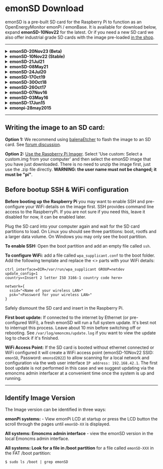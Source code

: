 # emonSD Download

emonSD is a pre-built SD card for the Raspberry Pi to function as an OpenEnergyMonitor emonPi / emonBase. It is available for download below, expand **emonSD-10Nov22** for the latest. Or if you need a new SD card we also offer industrial grade SD cards with the image pre-loaded [in the shop](https://shop.openenergymonitor.com/pre-loaded-emonsd-microsd-card-for-raspberry-pi/).

---

<details>
<summary><b>emonSD-20Nov23 (Beta)</b></summary>

---

**Download standard emonPi1 / emonBase image (1.3 GB):** [UK Server](http://openenergymonitor.org/files/emonSD-20Nov23.zip)<br>(MD5: ed9ecc0d8930d7f7422890e462b3020c)

---

*Download emonPi2 version (1.3 GB): [UK Server](http://openenergymonitor.org/files/emonSD-20Nov23-emonpi2.zip)<br>(MD5: 164899034638325952572dbe68f3285e)<br>Includes emonPi2 compatible emonhub.conf and one wire temperature sensing on GPIO17 is enabled. Download the emonPi1/emonBase image for existing installations.*

---

(eligible for updates)

**Credentials**

- **SSH:** username: `pi`, password: `emonsd` (default - please change)
- **WiFi Access Point:** SSID: `emonpi`, Password: `emonpi2016`
- **MQTT:** username: `emonpi`, password: `emonpimqtt2016`
- **MySQL:** username: `emoncms`, password: `emonpiemoncmsmysql2016`

*SSH access disabled by default. Long press emonPi LCD push button for 5s to enable. Or create file `/boot/ssh` in FAT partition.*

**Build**

- Built using EmonScripts emoncms installation script, see<br> [https://github.com/openenergymonitor/EmonScripts](https://github.com/openenergymonitor/EmonScripts).
- Based on Debian Raspberry Pi OS (32-bit) Legacy Lite, 2023-05-03
- Compatible with Raspberry Pi 2, 3, 3B+, 4 & Pi Zero
- Emoncms data is logged to low-write ext2 partition mounted in `/var/opt/emoncms`
- Log partition `/var/log` mounted as tmpfs using log2ram, now persistent after reboot

**Kernel**
```
$ uname -a
Linux emonpi 6.1.21-v8+ #1642 SMP PREEMPT Mon Apr  3 17:24:16 BST 2023 aarch64 GNU/Linux

```
**File System**
```
$ df -h
Filesystem      Size  Used Avail Use% Mounted on
/dev/root       5.7G  2.5G  3.0G  46% /
devtmpfs        667M     0  667M   0% /dev
tmpfs           925M     0  925M   0% /dev/shm
tmpfs           370M  5.8M  365M   2% /run
tmpfs           5.0M  4.0K  5.0M   1% /run/lock
tmpfs            30M     0   30M   0% /tmp
tmpfs           1.0M     0  1.0M   0% /var/lib/php/sessions
tmpfs           1.0M     0  1.0M   0% /var/tmp
/dev/mmcblk0p1  255M   51M  205M  20% /boot
/dev/mmcblk0p3  8.7G   23K  8.3G   1% /var/opt/emoncms
log2ram          50M  3.0M   47M   6% /var/log
tmpfs           185M     0  185M   0% /run/user/1000
```
**Emoncms**

```
Server Information
-----------------------

Services
	emonhub :	 Active Running                      
	emoncms_mqtt :	 Active Running                      
	feedwriter :	 Active Running - sleep 300s 0 feed points pending write
	service-runner :	 Active Running                      
	emonPiLCD :	 Active Running                      
	redis-server :	 Active Running                      
	mosquitto :	 Active Running                      
	demandshaper :	 Not found or not installed                                  
Emoncms
	Version :	 low-write 11.4.2
	Git :	 
		URL :	 https://github.com/emoncms/emoncms.git
		Branch :	 * stable
		Describe :	 11.4.2
	Components :	 Emoncms Core v11.4.2 | App v2.7.9 | EmonHub Config v2.1.5 | Dashboard v2.3.3 | Device v2.2.3 | Graph v2.2.3 | Network Setup v1.0.2 | WiFi v2.1.1 | Backup v2.3.3 | Postprocess v2.4.7 | Sync v2.1.5 | Usefulscripts v2.3.11 | EmonScripts v1.6.25 | RFM2Pi v1.4.2 | Avrdude-rpi v1.0.3 | Emonhub v2.6.2 | EmonPi v3.0.2

Server
	CPU :	 1 Threads(s) | 4 Core(s) | 1 Sockets(s) | Cortex-A72 | 108.00MIPS | 
	OS :	 Linux 6.1.21-v8+
	Host :	 emonpi | emonpi | (10.0.206.98)
	Date :	 2023-11-21 13:46:54 UTC
	Uptime :	 13:46:54 up 5 min,  1 user,  load average: 0.10, 0.13, 0.07

Memory
	RAM :	 Used: 12.57%
		Total :	 1.81 GB
		Used :	 232.36 MB
		Free :	 1.58 GB
	Swap :	 Used: 0.00%
		Total :	 100 MB
		Used :	 0 B
		Free :	 100 MB

Disk
	 :	 - / :	 Used: 43.43%
		Total :	 5.62 GB
		Used :	 2.44 GB
		Free :	 2.92 GB
		Read Load :	 336.44 KB/s
		Write Load :	 0 B/s
		Load Time :	 0 mins
	/boot :	 Used: 19.77%
		Total :	 254.99 MB
		Used :	 50.42 MB
		Free :	 204.57 MB
		Read Load :	 0 B/s
		Write Load :	 0 B/s
		Load Time :	 0 mins
	/var/opt/emoncms :	 Used: 0.00%
		Total :	 8.69 GB
		Used :	 23 KB
		Free :	 8.25 GB
		Read Load :	 0 B/s
		Write Load :	 113.78 B/s
		Load Time :	 0 mins
	/var/log :	 Used: 6.01%
		Total :	 50 MB
		Used :	 3 MB
		Free :	 47 MB
		Read Load :	 n/a
		Write Load :	 n/a
		Load Time :	 n/a

HTTP
	Server :	 Apache/2.4.56 (Raspbian) HTTP/1.1 CGI/1.1 80

MySQL
	Version :	 10.5.21-MariaDB-0+deb11u1
	Host :	 127.0.0.1 (127.0.0.1)
	Date :	 2023-11-21 13:46:53 (UTC 00:00‌​)
	Stats :	 Uptime: 2768  Threads: 7  Questions: 170  Slow queries: 0  Opens: 45  Open tables: 38  Queries per second avg: 0.061

Redis
	Version :	 
		Redis Server :	 6.0.16
		PHP Redis :	 6.0.3-dev
	Host :	 localhost:6379
	Size :	 73 keys (722.77K)
	Uptime :	 0 days

MQTT Server
	Version :	 Mosquitto 2.0.11
	Host :	 localhost:1883 (127.0.0.1)

PHP
	Version :	 8.1.25 (Zend Version 4.1.25)
	Run user :	 User: www-data Group: www-data video Script Owner: pi
	Modules :	 apache2handler calendar Core ctype curl date exif FFI fileinfo filter ftp gd gettext hash iconv json libxml mbstring mosquitto v0.4.0mysqli mysqlnd vmysqlnd 8.1.25openssl pcre PDO pdo_mysql Phar posix readline redis v6.0.3-devReflection session shmop sockets sodium SPL standard sysvmsg sysvsem sysvshm tokenizer Zend OPcache zlib 
Pi
	Model :	 Raspberry Pi 4 Model B Rev 1.5 - 2GB (Sony UK)
	Serial num. :	 100000003F81AAAB
	CPU Temperature :	 36.51°C
	GPU Temperature :	 N/A (to show GPU temp execute this command from the console "sudo usermod -G video www-data" )
	emonpiRelease :	 emonSD-20Nov23
	File-system :	 read-write

Client Information
-----------------------

HTTP
	Browser :	 Mozilla/5.0 (X11; Ubuntu; Linux x86_64; rv:109.0) Gecko/20100101 Firefox/119.0
	Language :	 en-GB,en;q=0.5

Window
	Size :	 1848 x 938

Screen
	Resolution :	 1920 x 1080
```
</details>

<details>
<summary><b>emonSD-10Nov22 (Stable)</b></summary>
<br>

<!--**Download (1.0 GB):** [UK Server](https://openenergymonitor.org/files/emonSD-10Nov22.zip)-->
**Download (1.0 GB):** [UK Server](https://openenergymonitor.org/files/emonSD-10Nov22_16gb.zip)

(eligible for updates)
```
(.zip) MD5: 271d8d502e822e3703500a5762519c1d
```

**Credentials**

- **SSH:** username: `pi`, password: `emonsd` (default - please change)
- **WiFi Access Point:** SSID: `emonsd`, Password: `emonsd2022`
- **MQTT:** username: `emonpi`, password: `emonpimqtt2016`
- **MySQL:** username: `emoncms`, password: `emonpiemoncmsmysql2016`

*SSH access disabled by default. Long press emonPi LCD push button for 5s to enable. Or create file `/boot/ssh` in FAT partition.*

**Build**

- Built using EmonScripts emoncms installation script, see<br> [https://github.com/openenergymonitor/EmonScripts](https://github.com/openenergymonitor/EmonScripts).
- Based on Debian Raspberry Pi OS (32-bit) Lite, 2021-03-04
- Compatible with Raspberry Pi 2, 3, 3B+, 4 & Pi Zero
- Emoncms data is logged to low-write ext2 partition mounted in `/var/opt/emoncms`
- Log partition `/var/log` mounted as tmpfs using log2ram, now persistent after reboot

**Kernel**
```
$ uname -a
Linux emonpi 5.15.76-v7l+ #1597 SMP Fri Nov 4 12:14:58 GMT 2022 armv7l GNU/Linux

```
**File System**
```
$ df -h
Filesystem      Size  Used Avail Use% Mounted on
/dev/root       5.8G  2.4G  3.2G  43% /
devtmpfs        776M     0  776M   0% /dev
tmpfs           937M     0  937M   0% /dev/shm
tmpfs           375M  9.2M  366M   3% /run
tmpfs           5.0M  4.0K  5.0M   1% /run/lock
tmpfs            30M     0   30M   0% /tmp
tmpfs           1.0M     0  1.0M   0% /var/lib/php/sessions
tmpfs           1.0M     0  1.0M   0% /var/tmp
/dev/mmcblk0p1  255M   50M  206M  20% /boot
/dev/mmcblk0p3  9.7G   19K  9.2G   1% /var/opt/emoncms
log2ram          50M  3.4M   47M   7% /var/log
tmpfs           188M     0  188M   0% /run/user/1000
```
**Emoncms**

```
Server Information
-----------------------

Services
	emonhub :	 Active Running                      
	emoncms_mqtt :	 Active Running                      
	feedwriter :	 Active Running - sleep 300s 0 feed points pending write
	service-runner :	 Active Running                      
	redis-server :	 Active Running                      
	mosquitto :	 Active Running                      
	emonPiLCD :	 Failed loaded failed failed                      
	demandshaper :	 Not found or not installed                                  
Emoncms
	Version :	 low-write 11.2.8
	Git :	 
		URL :	 https://github.com/emoncms/emoncms.git
		Branch :	 * stable
		Describe :	 11.2.8
	Components :	 Emoncms Core v11.2.8 | App v2.6.8 | EmonHub Config v2.1.5 | Dashboard v2.3.3 | Device v2.2.1 | Graph v2.2.3 | Network Setup v1.0.2 | WiFi v2.1.1 | Backup v2.3.2 | Postprocess v2.2.7 | Sync v2.1.4 | Usefulscripts v2.3.10 | EmonScripts v1.5.10 | RFM2Pi v1.4.1 | Avrdude-rpi v1.0.1 | Emonhub v2.5.2 | EmonPi v2.9.5

Server
	CPU :	 1 Threads(s) | 4 Core(s) | 1 Sockets(s) | Cortex-A72 | 324.00MIPS | 
	OS :	 Linux 5.15.76-v7l+
	Host :	 emonpi | emonpi | (10.0.206.190)
	Date :	 2022-11-29 15:55:08 UTC
	Uptime :	 15:55:08 up 13 min,  1 user,  load average: 0.33, 0.26, 0.19

Memory
	RAM :	 Used: 10.18%
		Total :	 1.83 GB
		Used :	 190.7 MB
		Free :	 1.64 GB
	Swap :	 Used: 0.00%
		Total :	 100 MB
		Used :	 0 B
		Free :	 100 MB

Disk
	 :	 - / :	 Used: 39.88%
		Total :	 5.78 GB
		Used :	 2.3 GB
		Free :	 3.16 GB
		Read Load :	 n/a
		Write Load :	 n/a
		Load Time :	 n/a
	/boot :	 Used: 19.52%
		Total :	 254.99 MB
		Used :	 49.78 MB
		Free :	 205.21 MB
		Read Load :	 n/a
		Write Load :	 n/a
		Load Time :	 n/a
	/var/opt/emoncms :	 Used: 0.00%
		Total :	 9.61 GB
		Used :	 19 KB
		Free :	 9.12 GB
		Read Load :	 n/a
		Write Load :	 n/a
		Load Time :	 n/a
	/var/log :	 Used: 6.64%
		Total :	 50 MB
		Used :	 3.32 MB
		Free :	 46.68 MB
		Read Load :	 n/a
		Write Load :	 n/a
		Load Time :	 n/a

HTTP
	Server :	 Apache/2.4.54 (Raspbian) HTTP/1.1 CGI/1.1 80

MySQL
	Version :	 10.5.15-MariaDB-0+deb11u1
	Host :	 127.0.0.1 (127.0.0.1)
	Date :	 2022-11-29 15:55:08 (UTC 00:00‌​)
	Stats :	 Uptime: 2266  Threads: 5  Questions: 137  Slow queries: 0  Opens: 47  Open tables: 39  Queries per second avg: 0.060

Redis
	Version :	 
		Redis Server :	 6.0.16
		PHP Redis :	 6.0.0-dev
	Host :	 localhost:6379
	Size :	 34 keys (701.23K)
	Uptime :	 0 days

MQTT Server
	Version :	 Mosquitto 2.0.11
	Host :	 localhost:1883 (127.0.0.1)

PHP
	Version :	 8.1.12 (Zend Version 4.1.12)
	Run user :	 User: www-data Group: www-data video Script Owner: pi
	Modules :	 apache2handler calendar Core ctype curl date dom v20031129exif FFI fileinfo filter ftp gd gettext hash iconv json libxml mbstring mosquitto v0.4.0mysqli mysqlnd vmysqlnd 8.1.12openssl pcre PDO pdo_mysql Phar posix readline redis v6.0.0-devReflection session shmop SimpleXML sockets sodium SPL standard sysvmsg sysvsem sysvshm tokenizer xml xmlreader xmlwriter xsl Zend OPcache zlib 
Pi
	Model :	 Raspberry Pi 4 Model B Rev 1.5 - 2GB (Sony UK)
	Serial num. :	 10000000014CB367
	CPU Temperature :	 39.43°C
	GPU Temperature :	 N/A (to show GPU temp execute this command from the console "sudo usermod -G video www-data" )
	emonpiRelease :	 emonSD-10Nov22
	File-system :	 read-write

Client Information
-----------------------

HTTP
	Browser :	 Mozilla/5.0 (X11; Ubuntu; Linux x86_64; rv:107.0) Gecko/20100101 Firefox/107.0
	Language :	 en-GB,en;q=0.5

Window
	Size :	 1848 x 939

Screen
	Resolution :	 1920 x 1080
```
</details>

<details>
<summary><b>emonSD-21Jul21</b></summary>
<br>

**Download (1.8 GB):** [UK Server](https://openenergymonitor.org/files/emonSD-21Jul21.zip)

(eligible for updates)
```
(.zip) MD5: 1bf5988a61ae363768362dcfdb6b0190
```

- **SSH Credentials:** username: pi, password: emonpi2016 (default - please change)
- Built using EmonScripts emoncms installation script, see<br> [https://github.com/openenergymonitor/EmonScripts](https://github.com/openenergymonitor/EmonScripts).
- Based on Debian Raspberry Pi OS (32-bit) Lite, 2021-03-04
- Compatible with Raspberry Pi 2, 3, 3B+, 4 & Pi Zero
- Emoncms data is logged to low-write ext2 partition mounted in `/var/opt/emoncms`
- Log partition `/var/log` mounted as tmpfs using log2ram, now persistent after reboot
- [SSH access disabled by default](https://community.openenergymonitor.org/t/emonpi-ssh-disabled-by-default/8847), long press emonPi LCD push button for 5s to enable. Or create file `/boot/ssh` in FAT partition.

**Kernel**
```
$ uname -a
Linux emonpi 5.10.17-v7+ #1421 SMP Thu May 27 13:59:01 BST 2021 armv7l GNU/Linux

$ sudo /opt/vc/bin/vcgencmd version
May 27 2021 14:04:13 
Copyright (c) 2012 Broadcom
version 7d9a298cda813f747b51fe17e1e417e7bf5ca94d (clean) (release) (start)

```
**File System**
```
$ df -h
Filesystem      Size  Used Avail Use% Mounted on
/dev/root       4.1G  2.1G  1.9G  52% /
devtmpfs        430M     0  430M   0% /dev
tmpfs           463M     0  463M   0% /dev/shm
tmpfs           463M   47M  416M  11% /run
tmpfs           5.0M  4.0K  5.0M   1% /run/lock
tmpfs           463M     0  463M   0% /sys/fs/cgroup
tmpfs            30M     0   30M   0% /tmp
tmpfs           1.0M     0  1.0M   0% /var/tmp
tmpfs           1.0M  4.0K 1020K   1% /var/lib/php/sessions
/dev/mmcblk0p3  9.9G  1.8G  7.6G  20% /var/opt/emoncms
/dev/mmcblk0p1  253M   48M  205M  19% /boot
log2ram          50M  4.2M   46M   9% /var/log
tmpfs            93M     0   93M   0% /run/user/1000

```
**Emoncms**

```
Server Information
-----------------------

Services
	emonhub :	 Active Running                  
	emoncms_mqtt :	 Active Running                  
	feedwriter :	 Active Running - sleep 300s 0 feed points pending write
	service-runner :	 Active Running                  
	emonPiLCD :	 Failed Failed                  
	redis-server :	 Active Running                  
	mosquitto :	 Active Running                  
	demandshaper :	 Active Running                  
Emoncms
	Version :	 low-write 10.8.1
	Git :	 
		URL :	 https://github.com/emoncms/emoncms.git
		Branch :	 * stable
		Describe :	 10.8.1
	Components :	 Emoncms Core v10.8.1 | App v2.3.2 | EmonHub Config v2.1.1 | Dashboard v2.1.5 | Device v2.1.2 | Graph v2.1.1 | Network Setup v1.0.2 | WiFi v2.1.0 | Backup v2.3.2 | DemandShaper v2.2.2 | Postprocess v2.2.2 | Sync v2.1.1 | Usefulscripts v2.3.7 | EmonScripts v1.3.9 | RFM2Pi v1.4.1 | Avrdude-rpi v1.0.0 | Emonhub v2.3.1 | EmonPi v2.9.4

Server
	OS :	 Linux 5.10.17-v7+
	Host :	 emonpi | emonpi | (192.168.1.120)
	Date :	 2021-09-21 17:51:13 BST
	Uptime :	 17:51:13 up 54 days, 18:53,  1 user,  load average: 0.61, 0.48, 0.48

Memory
	RAM :	 Used: 20.02%
		Total :	 924.21 MB
		Used :	 185 MB
		Free :	 739.21 MB
	Swap :	 Used: 0.00%
		Total :	 100 MB
		Used :	 0 B
		Free :	 100 MB
Write Load Period
Disk
	/ :	 Used: 49.40%
		Total :	 4.07 GB
		Used :	 2.01 GB
		Free :	 1.86 GB
		Write Load :	 814.53 B/s (26 days 20 hours 33 mins)
	/var/opt/emoncms :	 Used: 18.06%
		Total :	 9.84 GB
		Used :	 1.78 GB
		Free :	 7.56 GB
		Write Load :	 295.85 B/s (26 days 20 hours 33 mins)
	/boot :	 Used: 18.90%
		Total :	 252.05 MB
		Used :	 47.65 MB
		Free :	 204.4 MB
		Write Load :	 0.01 B/s (26 days 20 hours 33 mins)
	/var/log :	 Used: 8.30%
		Total :	 50 MB
		Used :	 4.15 MB
		Free :	 45.85 MB
		Write Load :	 n/a

HTTP
	Server :	 Apache/2.4.38 (Raspbian) HTTP/1.1 CGI/1.1 80

MySQL
	Version :	 5.5.5-10.3.29-MariaDB-0+deb10u1
	Host :	 127.0.0.1 (127.0.0.1)
	Date :	 2021-09-21 17:51:13 (UTC 01:00‌​)
	Stats :	 Uptime: 4733656  Threads: 12  Questions: 281610  Slow queries: 0  Opens: 60  Flush tables: 1  Open tables: 53  Queries per second avg: 0.059

Redis
	Version :	 
		Redis Server :	 5.0.3
		PHP Redis :	 5.3.4
	Host :	 localhost:6379
	Size :	 408 keys (787.93K)
	Uptime :	 54 days
MQTT Server
	Version :	 Mosquitto 1.5.7
	Host :	 localhost:1883 (127.0.0.1)

PHP
	Version :	 7.3.29-1~deb10u1 (Zend Version 3.3.29)
	Modules :	 apache2handlercalendar Core ctype curl date dom v20031129exif fileinfo filter ftp gd gettext hash iconv json v1.7.0libxml mbstring mosquitto v0.4.0mysqli mysqlnd vmysqlnd 5.0.12-dev - 20150407 - $Id: 7cc7cc96e675f6d72e5cf0f267f48e167c2abb23 $openssl pcre PDO pdo_mysql Phar posix readline redis v5.3.4Reflection session shmop SimpleXML sockets sodium SPL standard sysvmsg sysvsem sysvshm tokenizer wddx xml xmlreader xmlwriter xsl Zend OPcache zlib 
Pi
	Model :	 Raspberry Pi 3 Model B Rev 1.2 - 1GB (Sony UK)
	Serial num. :	 B6918B05
	CPU Temperature :	 49.39°C
	GPU Temperature :	 48.3°C
	emonpiRelease :	 emonSD-21Jul21
	File-system :	 read-write

Client Information
-----------------------

HTTP
	Browser :	 Mozilla/5.0 (X11; Ubuntu; Linux x86_64; rv:92.0) Gecko/20100101 Firefox/92.0
	Language :	 en-GB,en;q=0.5

Window
	Size :	 1836 x 898

Screen
	Resolution :	 1920 x 1080

```
</details>

<details>
<summary><b>emonSD-08May21</b></summary>

**Download (1.7 GB)**

- [UK Server](https://openenergymonitor.org/files/emonSD-08May21.zip)

(eligible for updates)
```
(.zip) MD5: 82e2ba6a281db539dc1e814b96b4b37b
```
- Built using EmonScripts emoncms installation script, see<br> [https://github.com/openenergymonitor/EmonScripts](https://github.com/openenergymonitor/EmonScripts).
- Based on Debian Raspberry Pi OS (32-bit) Lite, 2021-03-04
- Compatible with Raspberry Pi 3, 3B+ & 4
- Emoncms data is logged to low-write ext2 partition mounted in `/var/opt/emoncms`
- Log partition `/var/log` mounted as tmpfs using log2ram, now persistent after reboot
- [SSH access disabled by default](https://community.openenergymonitor.org/t/emonpi-ssh-disabled-by-default/8847), long press emonPi LCD push button for 5s to enable. Or create file `/boot/ssh` in FAT partition.

</details>


<details>
<summary><b>emonSD-24Jul20</b></summary>

**Download (1.4 GB)**

- [UK Server](https://openenergymonitor.org/files/emonSD-24Jul20.img.zip)

(eligible for updates)
```
(.img) MD5: 1db713787a1f3469fc3a1027767fd607
(.zip) MD5: a160f746595872d30b735ab17e8a0b1c
```
- Built using EmonScripts emoncms installation script, see<br> [https://github.com/openenergymonitor/EmonScripts](https://github.com/openenergymonitor/EmonScripts).
- Based on Debian Raspberry Pi OS (32-bit) Lite, 2020-05-27
- Compatible with Raspberry Pi 3, 3B+ & 4
- Emoncms data is logged to low-write ext2 partition mounted in `/var/opt/emoncms`
- Log partition `/var/log` mounted as tmpfs using log2ram, now persistent after reboot
- [SSH access disabled by default](https://community.openenergymonitor.org/t/emonpi-ssh-disabled-by-default/8847), long press emonPi LCD push button for 5s to enable. Or create file `/boot/ssh` in FAT partition.

**Kernel**
```
$ uname -a
Linux emonpi 5.4.51-v7l+ #1333 SMP Mon Aug 10 16:51:40 BST 2020 armv7l GNU/Linux

$ sudo /opt/vc/bin/vcgencmd version
Aug  6 2020 16:22:25 
Copyright (c) 2012 Broadcom
version af3edc2de473197cdfe1ff5a8ff2d34095d5b336 (clean) (release) (start)
```
**File System**
```
$ df -h
Filesystem      Size  Used Avail Use% Mounted on
/dev/root       4.1G  2.0G  1.9G  52% /
devtmpfs        299M     0  299M   0% /dev
tmpfs           428M     0  428M   0% /dev/shm
tmpfs           428M  5.9M  422M   2% /run
tmpfs           5.0M  4.0K  5.0M   1% /run/lock
tmpfs           428M     0  428M   0% /sys/fs/cgroup
tmpfs           1.0M   12K 1012K   2% /var/lib/php/sessions
tmpfs           1.0M     0  1.0M   0% /var/tmp
tmpfs            30M   16K   30M   1% /tmp
/dev/mmcblk0p1  253M   54M  199M  22% /boot
/dev/mmcblk0p3   10G  5.3M  9.5G   1% /var/opt/emoncms
log2ram          50M  2.1M   48M   5% /var/log
tmpfs            86M     0   86M   0% /run/user/1000
```
**Emoncms**

```
Server Information
-----------------------

Services
	emonhub :	 Active Running
	emoncms_mqtt :	 Active Running
	feedwriter :	 Active Running - sleep 300s 533 feed points pending write
	service-runner :	 Active Running
	emonPiLCD :	 Active Running
	redis-server :	 Active Running
	mosquitto :	 Active Running
	demandshaper :	 Activating Auto-restart

Emoncms
	Version :	 low-write 10.2.5
	Modules :	 Administration | App v2.1.6 | Backup v2.2.4 | EmonHub Config v2.0.5 | Dashboard v2.0.8 | DemandShaper v1.2.6 | Device v2.0.6 | EventProcesses | Feed | Graph v2.0.9 | Input | Postprocess v2.1.4 | CoreProcess | Schedule | Network Setup v1.0.0 | sync | Time | User | Visualisation | WiFi v2.0.3
	Git :	 
		URL :	 https://github.com/emoncms/emoncms.git
		Branch :	 * stable
		Describe :	 10.2.5

Server
	OS :	 Linux 5.4.51-v7l+
	Host :	 emonpi | emonpi | (192.168.1.64)
	Date :	 2020-08-24 14:07:33 BST
	Uptime :	 14:07:33 up 51 min,  1 user,  load average: 0.19, 0.12, 0.21

Memory
	RAM :	 Used: 21.84%
		Total :	 855.19 MB
		Used :	 186.82 MB
		Free :	 668.38 MB
	Swap :	 Used: 0.75%
		Total :	 100 MB
		Used :	 768 KB
		Free :	 99.25 MB
Write Load Period
Disk
	/ :	 Used: 49.08%
		Total :	 4.06 GB
		Used :	 1.99 GB
		Free :	 1.87 GB
		Write Load :	 63.14 B/s (33 mins)
	/boot :	 Used: 21.15%
		Total :	 252.05 MB
		Used :	 53.32 MB
		Free :	 198.73 MB
		Write Load :	 0 B/s (33 mins)
	/var/opt/emoncms :	 Used: 8.13%
		Total :	 9.84 GB
		Used :	 819.75 MB
		Free :	 8.54 GB
		Write Load :	 360.51 B/s (33 mins)
	/var/log :	 Used: 4.04%
		Total :	 50 MB
		Used :	 2.02 MB
		Free :	 47.98 MB
		Write Load :	 n/a

HTTP
	Server :	 Apache/2.4.38 (Raspbian) HTTP/1.1 CGI/1.1 80

MySQL
	Version :	 5.5.5-10.3.23-MariaDB-0+deb10u1
	Host :	 localhost:6379 (127.0.0.1)
	Date :	 2020-08-24 14:07:33 (UTC 01:00‌​)
	Stats :	 Uptime: 2895  Threads: 12  Questions: 4079  Slow queries: 0  Opens: 57  Flush tables: 1  Open tables: 51  Queries per second avg: 1.408

Redis
	Version :	 
		Redis Server :	 5.0.3
		PHP Redis :	 5.3.1
	Host :	 localhost:6379
	Size :	 514 keys (849.12K)
	Uptime :	 4 days
MQTT Server
	Version :	 Mosquitto 1.5.7
	Host :	 localhost:1883 (127.0.0.1)

PHP
	Version :	 7.3.19-1~deb10u1 (Zend Version 3.3.19)
	Modules :	 apache2handlercalendar Core ctype curl date dom v20031129exif fileinfo filter ftp gd gettext hash iconv json v1.7.0libxml mbstring mosquitto v0.4.0mysqli mysqlnd vmysqlnd 5.0.12-dev - 20150407 - $Id: 7cc7cc96e675f6d72e5cf0f267f48e167c2abb23 $openssl pcre PDO pdo_mysql Phar posix readline redis v5.3.1Reflection session shmop SimpleXML sockets sodium SPL standard sysvmsg sysvsem sysvshm tokenizer wddx xml xmlreader xmlwriter xsl Zend OPcache zlib 
Pi
	Model :	 Raspberry Pi 4 Model B Rev 1.1 - 1GB (Sony UK)
	Serial num. :	 10000000EA26C808
	CPU Temperature :	 49.17°C
	GPU Temperature :	 49.0°C
	emonpiRelease :	 emonSD-24Jul20
	File-system :	 read-write

```
</details>


<details>
<summary><b>emonSD-17Oct19</b></summary>

[Forum Thread](https://community.openenergymonitor.org/t/emonsd-17oct19-release/12231)

**Download (1.1 GB)**

- [UK Server](http://files.openenergymonitor.org/emonSD-17Oct19.img.zip)
- [Canada Server](https://distanthost.com/oem/emonSD-17Oct19.img.zip)

(eligible for updates)
```
(.img) MD5: a7d12ac6b589ae0d470c4a6f1ce38414
(.zip) MD5: 52ecf81c2ad4afbd9da42a6e703b5c59
```
- Built using EmonScripts emoncms installation script, see<br> [https://github.com/openenergymonitor/EmonScripts](https://github.com/openenergymonitor/EmonScripts).
- Based on Debian Raspbian Buster minimal 
- Compatible with Raspberry Pi 3, 3B+ & 4
- Emoncms data is logged to low-write ext2 partition mounted in `/var/opt/emoncms`
- Log partition `/var/log` mounted as tmpfs using log2ram, now persistent after reboot
- [SSH access disabled by default](https://community.openenergymonitor.org/t/emonpi-ssh-disabled-by-default/8847), long press emonPi LCD push button for 5s to enable. Or create file `/boot/ssh` in FAT partition.

\* To use this image on Pi2 remove the following lines from `/boot/config.txt`:

```
arm_freq=1200
arm_freq_min=600
```

**Kernel**
```
$ uname -a
Linux emonpi 4.19.75-v7+ #1270 SMP Tue Sep 24 18:45:11 BST 2019 armv7l GNU/Linux

$ sudo /opt/vc/bin/vcgencmd version
Sep 24 2019 17:37:47 
Copyright (c) 2012 Broadcom
version 6820edeee4ef3891b95fc01cf02a7abd7ca52f17 (clean) (release) (start_cd)
```
**File System**
```
$ df -h
Filesystem      Size  Used Avail Use% Mounted on
/dev/root       4.0G  1.9G  2.0G  49% /
devtmpfs        484M     0  484M   0% /dev
tmpfs           488M     0  488M   0% /dev/shm
tmpfs           488M  6.6M  482M   2% /run
tmpfs           5.0M  4.0K  5.0M   1% /run/lock
tmpfs           488M     0  488M   0% /sys/fs/cgroup
tmpfs           1.0M  4.0K 1020K   1% /var/lib/php/sessions
tmpfs           1.0M     0  1.0M   0% /var/tmp
tmpfs            30M   16K   30M   1% /tmp
/dev/mmcblk0p3   10G  5.3M  9.5G   1% /var/opt/emoncms
/dev/mmcblk0p1  253M   52M  201M  21% /boot
log2ram          50M  2.1M   48M   5% /var/log
tmpfs            98M     0   98M   0% /run/user/1000

```
**Emoncms**

```
Server Information
-----------------------

Emoncms
	Version :	 low-write 10.1.9
	Modules :	 Administration | App v2.0.7 | Backup v2.1.4 | EmonHub Config v2.0.4 | Dashboard v2.0.5 | DemandShaper v1.0.2 | Device v2.0.2 | EventProcesses | Feed | Graph v2.0.5 | Input | Postprocess v2.1.1 | CoreProcess | Schedule | Network Setup v1.0.0 | sync | Time | User | Visualisation | WiFi v2.0.2
	Git :	 
		URL :	 https://github.com/emoncms/emoncms.git
		Branch :	 * stable
		Describe :	 10.1.9

Server
	OS :	 Linux 4.19.75-v7+
	Host :	 emonpi | emonpi | (192.168.0.109)
	Date :	 2019-10-17 13:10:53 BST
	Uptime :	 13:10:53 up 15 min,  1 user,  load average: 0.10, 0.11, 0.09

Memory
	RAM :	 Used: 19.37%
		Total :	 975.62 MB
		Used :	 188.99 MB
		Free :	 786.63 MB
	Swap :	 Used: 0.00%
		Total :	 100 MB
		Used :	 0 B
		Free :	 100 MB

Disk
	/ :	 Used: 46.42%
		Total :	 3.92 GB
		Used :	 1.82 GB
		Free :	 1.91 GB
		Write Load :	 n/a
	/var/opt/emoncms :	 Used: 0.05%
		Total :	 9.98 GB
		Used :	 5.27 MB
		Free :	 9.47 GB
		Write Load :	 n/a
	/boot :	 Used: 20.55%
		Total :	 252.05 MB
		Used :	 51.79 MB
		Free :	 200.26 MB
		Write Load :	 n/a
	/var/log :	 Used: 4.20%
		Total :	 50 MB
		Used :	 2.1 MB
		Free :	 47.9 MB
		Write Load :	 n/a

HTTP
	Server :	 Apache/2.4.38 (Raspbian) HTTP/1.1 CGI/1.1 80

MySQL
	Version :	 5.5.5-10.3.17-MariaDB-0+deb10u1
	Host :	 localhost:6379 (127.0.0.1)
	Date :	 2019-10-17 13:10:52 (UTC 01:00‌​)
	Stats :	 Uptime: 899  Threads: 14  Questions: 1757  Slow queries: 0  Opens: 70  Flush tables: 1  Open tables: 36  Queries per second avg: 1.954

Redis
	Version :	 
		Redis Server :	 5.0.3
		PHP Redis :	 5.0.2
	Host :	 localhost:6379
	Size :	 114 keys (810.42K)
	Uptime :	 0 days
MQTT Server
	Version :	 Mosquitto 1.5.7
	Host :	 localhost:1883 (127.0.0.1)

PHP
	Version :	 7.3.9-1~deb10u1 (Zend Version 3.3.9)
	Modules :	 apache2handler | calendar v7.3.9-1~deb10u1 | Core v7.3.9-1~deb10u1 | ctype v7.3.9-1~deb10u1 | curl v7.3.9-1~deb10u1 | date v7.3.9-1~deb10u1 | dom v20031129 | exif v7.3.9-1~deb10u1 | fileinfo v7.3.9-1~deb10u1 | filter v7.3.9-1~deb10u1 | ftp v7.3.9-1~deb10u1 | gd v7.3.9-1~deb10u1 | gettext v7.3.9-1~deb10u1 | hash v7.3.9-1~deb10u1 | iconv v7.3.9-1~deb10u1 | json v1.7.0 | libxml v7.3.9-1~deb10u1 | mbstring v7.3.9-1~deb10u1 | mosquitto v0.4.0 | mysqli v7.3.9-1~deb10u1 | mysqlnd vmysqlnd 5.0.12-dev - 20150407 - $Id: 7cc7cc96e675f6d72e5cf0f267f48e167c2abb23 $ | openssl v7.3.9-1~deb10u1 | pcre v7.3.9-1~deb10u1 | PDO v7.3.9-1~deb10u1 | pdo_mysql v7.3.9-1~deb10u1 | Phar v7.3.9-1~deb10u1 | posix v7.3.9-1~deb10u1 | readline v7.3.9-1~deb10u1 | redis v5.0.2 | Reflection v7.3.9-1~deb10u1 | session v7.3.9-1~deb10u1 | shmop v7.3.9-1~deb10u1 | SimpleXML v7.3.9-1~deb10u1 | sockets v7.3.9-1~deb10u1 | sodium v7.3.9-1~deb10u1 | SPL v7.3.9-1~deb10u1 | standard v7.3.9-1~deb10u1 | sysvmsg v7.3.9-1~deb10u1 | sysvsem v7.3.9-1~deb10u1 | sysvshm v7.3.9-1~deb10u1 | tokenizer v7.3.9-1~deb10u1 | wddx v7.3.9-1~deb10u1 | xml v7.3.9-1~deb10u1 | xmlreader v7.3.9-1~deb10u1 | xmlwriter v7.3.9-1~deb10u1 | xsl v7.3.9-1~deb10u1 | Zend OPcache v7.3.9-1~deb10u1 | zlib v7.3.9-1~deb10u1

Pi
	Model :	 Raspberry Pi 3 Model B+ Rev 1.3 - 1GB (Sony UK)
	Serial num. :	 78A9D9F
	Temperature :	 48.31°C - 47.8°C
	emonpiRelease :	 emonSD-17Oct19
	File-system :	 read-write
```
</details>

<details>
<summary><b>emonSD-30Oct18</b></summary>

**Download (1.2GB)**

- [UK Server](http://files.openenergymonitor.org/emonSD-30Oct18.zip)
- [Canada Server](http://distanthost.com/oem/emonSD-30Oct18.zip)

Following the [release of emonSD-24Jul20](https://community.openenergymonitor.org/t/emonsd-24jul20-release/15170), this version is no longer eligible for updates. For more details see the [release notes](https://community.openenergymonitor.org/t/emonsd-24jul20-release/15170).

```
(.img) MD5: eb24460efcd8af7bc568415002581649
(.zip) MD5: 0c6cbfc59403ba536ad7c0120bb687e5
```

- Based on Debian Raspbian Stretch minimal 
- Compatible with Raspberry Pi 3 & 3B+ (minor change required for Pi2*)
- [No longer use read-only root file system](https://community.openenergymonitor.org/t/new-emonsd-dropping-read-only-root-filesystem-requirement/8293)
- Emoncms data is logged to low-write ext2 partition mounted in `~/data`
- Log partition `/var/log` mounted as tmpfs, non-persistent between boots
- [SSH access disabled by default](https://community.openenergymonitor.org/t/emonpi-ssh-disabled-by-default/8847), long press emonPi LCD push button for 5s to enable. Or create file `/boot/ssh` in FAT partition.
- OpenHAB & NodeRED removed, can easily be installed via apt-get

\* To use this image on Pi2 remove the following lines from `/boot/config.txt` :

```
arm_freq=1200
arm_freq_min=600
```

**Kernel**
```
$ uname -a
Linux emonpi 4.14.71-v7+ #1145 SMP Fri Sep 21 15:38:35 BST 2018 armv7l GNU/Linux
$ sudo /opt/vc/bin/vcgencmd version
Sep 21 2018 15:44:25 
Copyright (c) 2012 Broadcom
version 07f57128b8491ffdefcdfd13f7b4961b3006d9a9 (clean) (release)
```
**File System**
```
$ df -h
Filesystem      Size  Used Avail Use% Mounted on
/dev/root       3.9G  1.6G  2.2G  42% /
devtmpfs        484M     0  484M   0% /dev
tmpfs           489M     0  489M   0% /dev/shm
tmpfs           489M   13M  476M   3% /run
tmpfs           5.0M  4.0K  5.0M   1% /run/lock
tmpfs           489M     0  489M   0% /sys/fs/cgroup
tmpfs           1.0M     0  1.0M   0% /var/tmp
tmpfs            50M 1004K   50M   2% /var/log
tmpfs            30M     0   30M   0% /tmp
/dev/mmcblk0p1   43M   22M   21M  52% /boot
/dev/mmcblk0p3  3.3G  113M  3.0G   4% /home/pi/data
tmpfs            98M     0   98M   0% /run/user/1000
```
**Emoncms**

```
<details><summary>Server Information</summary><pre>

| | | |
| --- | --- | --- |
|Emoncms|Version|low-write 9.9.3
||Modules|Administration : App v1.2.0 : Backup v1.1.5 : EmonHub Config v1.0.0 : Dashboard v1.3.1 : Device v1.1.1 : EventProcesses : Feed : Graph v1.2.1 : Input : Postprocess v1.0.0 : CoreProcess : Schedule : Network Setup v1.0.0 : sync : Time : User : Visualisation : WiFi v1.3.0
||Git URL|https://github.com/emoncms/emoncms.git
||Git Branch|* stable
||Buffer|<span id="bufferused">loading...</span>
||Writer|Daemon is running with sleep 60s
|Server|OS|Linux 4.14.71-v7+
||Host|emonpi emonpi (192.168.86.36)
||Date|2018-10-30 01:34:56 UTC
||Uptime| 01:34:56 up 27 min,  1 user,  load average: 1.75, 1.59, 1.34
|HTTP|Server|Apache/2.4.25 (Raspbian) HTTP/1.1 CGI/1.1 80
|MySQL|Version|5.5.5-10.1.23-MariaDB-9+deb9u1
||Host|127.0.0.1 (127.0.0.1)
||Date|2018-10-30 01:34:56 (UTC 00:00‌)
||Stats|Uptime: 1667  Threads: 3  Questions: 68  Slow queries: 0  Opens: 23  Flush tables: 1  Open tables: 17  Queries per second avg: 0.040
|Redis|Version|3.2.6
||Host|localhost:6379 (127.0.0.1)
||Size|<span id="redisused">44 keys  (840.02K)</span>
||Uptime|0 days
|MQTT Server|Version|Mosquitto 1.4.10
||Host|localhost:1883 (127.0.0.1)
|Pi|Model|Raspberry Pi 3 Model B Rev 1.2 - 1 GB (Stadium)
||SoC|Broadcom BCM2835
||Serial num.|68D8124E
||Temperature|CPU: 49.39°C - GPU: 49.4'C
||Release|emonSD-30Oct18
||File-system|Current: read-write - Set root file-system temporarily to read-write, (default read-only) 
|Memory|RAM|Used: 15.91% Total: 976.74 MB Used: 155.45 MB Free: 821.29 MB
||Swap|Used: 0.00% Total: 100 MB Used: 0 B Free: 100 MB
|Disk|Mount|Stats
||/|Used: 39.77% Total: 3.81 GB Used: 1.52 GB Free: 2.12 GB
||/boot|Used: 51.69% Total: 42.52 MB Used: 21.98 MB Free: 20.54 MB
||/home/pi/data|Used: 3.43% Total: 3.21 GB Used: 112.78 MB Free: 2.93 GB
|PHP|Version|7.0.30-0+deb9u1 (Zend Version 3.0.0)
||Modules|apache2handler : calendar v7.0.30-0+deb9u1 : Core v7.0.30-0+deb9u1 : ctype v7.0.30-0+deb9u1 : curl v7.0.30-0+deb9u1 : date v7.0.30-0+deb9u1 : dom v20031129 : exif v7.0.30-0+deb9u1 : fileinfo v1.0.5 : filter v7.0.30-0+deb9u1 : ftp v7.0.30-0+deb9u1 : gd v7.0.30-0+deb9u1 : gettext v7.0.30-0+deb9u1 : hash v1.0 : iconv v7.0.30-0+deb9u1 : igbinary v2.0.1 : json v1.4.0 : libxml v7.0.30-0+deb9u1 : mbstring v7.0.30-0+deb9u1 : mcrypt v7.0.30-0+deb9u1 : mosquitto v0.4.0 : mysqli v7.0.30-0+deb9u1 : mysqlnd vmysqlnd 5.0.12-dev - 20150407 - $Id: b5c5906d452ec590732a93b051f3827e02749b83 $ : openssl v7.0.30-0+deb9u1 : pcre v7.0.30-0+deb9u1 : PDO v7.0.30-0+deb9u1 : pdo_mysql v7.0.30-0+deb9u1 : Phar v2.0.2 : posix v7.0.30-0+deb9u1 : readline v7.0.30-0+deb9u1 : redis v4.1.1 : Reflection v7.0.30-0+deb9u1 : session v7.0.30-0+deb9u1 : shmop v7.0.30-0+deb9u1 : SimpleXML v7.0.30-0+deb9u1 : sockets v7.0.30-0+deb9u1 : SPL v7.0.30-0+deb9u1 : standard v7.0.30-0+deb9u1 : sysvmsg v7.0.30-0+deb9u1 : sysvsem v7.0.30-0+deb9u1 : sysvshm v7.0.30-0+deb9u1 : tokenizer v7.0.30-0+deb9u1 : wddx v7.0.30-0+deb9u1 : xml v7.0.30-0+deb9u1 : xmlreader v7.0.30-0+deb9u1 : xmlwriter v7.0.30-0+deb9u1 : xsl v7.0.30-0+deb9u1 : Zend OPcache v7.0.30-0+deb9u1 : zlib v7.0.30-0+deb9u1
</pre></details>
```

**Known Issues**

- Current bug in rpi-gpio 0.6.4 causes LCD push button to stop working, a solution is to continue using 0.6.3 `pip install RPi.GPIO==0.6.3`. [Open issue](https://github.com/RPi-Distro/python-gpiozero/issues/687).
- Mosquitto 1.4.10 is included in this release, this is a downgrade from 1.4.14 included in the previous image (emonSD-26Oct17). This is because 1.4.10 is the current stable Stretch apt release. A newer version can be manually installed if required https://mosquitto.org/download/
</details>

<details>
<summary><b>emonSD-26Oct17</b></summary>

[Download (1.4GB)](http://files.openenergymonitor.org/emonSD-26Oct17.img.zip)

Following the [release of emonSD-24Jul20](https://community.openenergymonitor.org/t/emonsd-24jul20-release/15170), this version is no longer eligible for updates. For more details see the [release notes](https://community.openenergymonitor.org/t/emonsd-24jul20-release/15170).

```
(.img) MD5: 88f8ff9a5f7bc0e9b07012895a5cdd95
(.zip) MD5: 6726564f379d0127052e8c30a3ffa534 
```
New changes compared with previous release, [SD-card-build.md](https://github.com/openenergymonitor/emonpi/blob/master/docs/SD-card-build.md) has been updated:

- Based on Debian Raspbian Jessie minimal, updated to latest packages, kernel and firmware. Includes patch for [KRACK WPA vulnerability](https://www.krackattacks.com/):
- Compatible with Raspberry Pi 2/3 (not zero or 3B+)

```
$ uname -a
Linux emonpi 4.9.35-v7+ #1014 SMP Fri Jun 30 14:47:43 BST 2017 armv7l GNU/Linux
$ sudo /opt/vc/bin/vcgencmd version
Jul  3 2017 14:17:30 
version 4139c62f14cafdb7d918a3eaa0dbd68cf434e0d8 (tainted) (release)
```
- Automatic NTP time update: see [forum thread](https://community.openenergymonitor.org/t/emontx-communication-with-rpi/3659/2) and [changes](https://github.com/openenergymonitor/emonpi/commit/0081b6d4724cb2a1445adc22eef777fd1aa3797c).
- Fix random seed: improved HTTPS / SSH security. See [forum thread](https://community.openenergymonitor.org/t/random-seed/3637).
- Use `dtoverlay=pi3-miniuart-bt` instead of `dtoverlay=pi3-disable-bt` in `/boot/config.txt`
This re-maps RasPi3 bluetooth to software serial`/dev/ttyS0` instead of disabling it. 

**File System**

*4GB min SD card (8GB+ recommended). If SD card is larger than 4GB, expand `data` partition with `sudo emonSDexpand`*

```
$ df -h
Filesystem      Size  Used Avail Use% Mounted on
/dev/root       3.4G  2.0G  1.2G  63% /
devtmpfs        481M     0  481M   0% /dev
tmpfs           486M     0  486M   0% /dev/shm
tmpfs           486M  6.6M  479M   2% /run
tmpfs           5.0M  4.0K  5.0M   1% /run/lock
tmpfs           486M     0  486M   0% /sys/fs/cgroup
tmpfs            40M  6.1M   34M  16% /var/lib/openhab
tmpfs           1.0M  4.0K 1020K   1% /var/lib/dhcpcd5
/dev/mmcblk0p1   60M   22M   39M  37% /boot
tmpfs           1.0M     0  1.0M   0% /var/lib/dhcp
tmpfs            50M  480K   50M   1% /var/log
tmpfs            30M  152K   30M   1% /tmp
/dev/mmcblk0p3  3.5G   39M  1000M  2% /home/pi/data
```
**Emoncms Server Information**

```
Emoncms	Version	low-write 9.8.10 | 2017.08.17
Modules	Administration | App v1.0.0 | Backup v1.0.0 | EmonHub Config v1.0.0 | Dashboard v1.1.1 | EventProcesses | Feed | Graph v1.0.0 | Input | postprocess | CoreProcess | Schedule | setup | Time | User | Visualisation | WiFi v1.0.0
Buffer	0 feed points pending write
Writer	Daemon is running with sleep 60s
Server	OS	Linux 4.9.35-v7+
Host	emonpi emonpi (127.0.1.1)
Date	2017-10-27 16:04:08 UTC
Uptime	16:04:08 up 6 min, 1 user, load average: 0.09, 0.17, 0.09
HTTP	Server	Apache/2.4.10 (Raspbian) HTTP/1.1 CGI/1.1 80
Database	Version	MySQL 5.5.57-0+deb8u1
Host	localhost (127.0.0.1)
Date	2017-10-27 16:04:08 (UTC 00:00‌)
Stats	Uptime: 82668 Threads: 3 Questions: 196 Slow queries: 0 Opens: 59 Flush tables: 1 Open tables: 51 Queries per second avg: 0.002
Redis	Version	2.8.17
Host	localhost:6379 (127.0.0.1)
Size	13 keys (473.56K)Flush
Uptime	0 days
MQTT	Version	1.4.14
Host	localhost:1883 (127.0.0.1)
Pi	CPU Temp	40.78°CShutdownReboot
Release	emonSD-26Oct17
File-system	Set root file-system temporarily to read-write, (default read-only)Read-Write Read-Only
Memory	RAM	
Used 25.03%
Total: 970.93 MB Used: 242.99 MB Free: 727.94 MB
Disk	Mount	Stats
/	
Used 59.18%
Total: 3.33 GB Used: 1.97 GB Free: 1.2 GB
/boot	
Used 36.32%
Total: 59.95 MB Used: 21.77 MB Free: 38.17 MB
/home/pi/data	
Used 1.09%
Total: 3.46 GB Used: 38.69 MB Free: 3.25 GB
PHP	Version	5.6.30-0+deb8u1 (Zend Version 2.6.0)
Modules	apache2handler | bcmath | bz2 | calendar | Core v5.6.30-0+deb8u1 | ctype | curl | date v5.6.30-0+deb8u1 | dba | dio v0.0.4RC4 | dom v20031129 | ereg | exif v1.4 | fileinfo v1.0.5 | filter v0.11.0 | ftp | gettext | hash v1.0 | iconv | json v1.3.6 | libxml | mbstring | mcrypt | mhash | mosquitto v0.3.0 | mysql v1.0 | mysqli v0.1 | openssl | pcre | PDO v1.0.4dev | pdo_mysql v1.0.2 | Phar v2.0.2 | posix | readline v5.6.30-0+deb8u1 | redis v2.2.7 | Reflection | session | shmop | SimpleXML v0.1 | soap | sockets | SPL v0.2 | standard v5.6.30-0+deb8u1 | sysvmsg | sysvsem | sysvshm | tokenizer v0.1 | wddx | xml | xmlreader v0.1 | xmlwriter v0.1 | Zend OPcache v7.0.6-devFE | zip v1.12.5 | zlib v2.0 | 
```
</details>

<details>
<summary><b>emonSD-07Nov16</b></summary>

**RELEASE**

[Download (824MB)](http://files.openenergymonitor.org/emonSD-07Nov16.zip) | [Mirror 1 (Canada)](http://www.distanthost.com/oem/emonSD-07Nov16.zip)

Following the [release of emonSD-24Jul20](https://community.openenergymonitor.org/t/emonsd-24jul20-release/15170), this version is no longer eligible for updates. For more details see the [release notes](https://community.openenergymonitor.org/t/emonsd-24jul20-release/15170).

[Forum Discussion](https://community.openenergymonitor.org/t/emonsd-07nov16-beta/2137?u=glyn.hudson)

```
(.img) MD5: cf8537e90ffd98ffb5838fbe3c878d4d
(.zip) MD5: 3961e96cf2e1ab46d750d0a0cae72a2e 
```

**File System**

*4GB min SD card (8GB+ recommended). If SD card is larger than 4GB, expand `data` partition with `sudo emonSDexpand`*
```
Filesystem      Size  Used Avail Use% Mounted on
/dev/root       3.4G  2.1G  1.2G  64% /
devtmpfs        483M     0  483M   0% /dev
tmpfs           487M     0  487M   0% /dev/shm
tmpfs           487M  6.6M  480M   2% /run
tmpfs           5.0M  4.0K  5.0M   1% /run/lock
tmpfs           487M     0  487M   0% /sys/fs/cgroup
tmpfs            40M  3.8M   37M  10% /var/lib/openhab
tmpfs           1.0M  4.0K 1020K   1% /var/lib/dhcpcd5
tmpfs           1.0M     0  1.0M   0% /var/lib/dhcp
tmpfs            50M  328K   50M   1% /var/log
tmpfs            30M   52K   30M   1% /tmp
/dev/mmcblk0p1   60M   21M   40M  35% /boot
/dev/mmcblk0p3  194M   37M  147M  21% /home/pi/data
```

**Linux**
* Update Linux kernal to at least 4.4.26-v7+ to get latest security & raspi firmware fixes (e.g. Dirty Cow) (dist-upgrade) [forum topic](https://community.openenergymonitor.org/t/dirty-cow-vulnerability/2010/2)
* `$ apt-get clean all` (free up unused packages, approx 700Mb)

**Emoncms**
* Latest Emoncms (currently V9.7.7)
 * New graph module
 * Lots of dashboard fixes and improvements

**emonPi**
* Remove personal GitHub credentials 
* Fix Mosquitto MQTT server hanging after V1.4.10 update [forum thread](https://community.openenergymonitor.org/t/mqtt-log-files/1597/6)
* [Add bash prompt RW indicator](https://community.openenergymonitor.org/t/increase-emonsd-pre-built-sd-card-to-8gb-min/1730/12?u=glyn.hudson), add to ` /etc/bash.bashrc` 
* Install [emonUpload](https://github.com/openenergymonitor/emonupload) to enable easier user emonTx, emonTH firmware updates
* Updated [motd](https://github.com/openenergymonitor/emonpi/blob/master/motd)
* [PlatformIO](https://platformio.org) installed for on-device firmware compiling & updating. [See blog post](https://blog.openenergymonitor.org/2016/06/platformio/).

**nodeRED**
* Add weather underground nodeRED node + [flow example](https://github.com/openenergymonitor/oem_node-red)

**OpenHAB**
* Update to Java 8 - fix my.openhab connection issue [forum thread](https://community.openenergymonitor.org/t/openhab-problems-connecting-through-myopenhab-with-java-8/1232)
* [Disable OpenHAB Jetty server request logs](https://github.com/openenergymonitor/oem_openHab/blob/master/Readme.md#disable-request-log). Stop filling up /var/log partition.

**Emoncms Server Info**

```
Server Information
Emoncms	Version	low-write 9.7.7 | 2016.10.29
Modules	app, config, dashboard, graph, wifi
Buffer	0 feed points pending write
Writer	Daemon is running with sleep 60s
Server	OS	Linux 4.4.26-v7+
Host	emonpi emonpi (127.0.1.1)
Date	2016-11-01 00:52:38 UTC
Uptime	00:52:38 up 5 min, 1 user, load average: 0.76, 0.65, 0.31
HTTP	Server	Apache/2.4.10 (Raspbian) HTTP/1.1 CGI/1.1 80
Database	Version	MySQL 5.5.52-0+deb8u1
Host	localhost (127.0.0.1)
Date	2016-11-01 00:52:38 (UTC 00:00‌)
Stats	Uptime: 5583 Threads: 3 Questions: 1699 Slow queries: 0 Opens: 61 Flush tables: 1 Open tables: 50 Queries per second avg: 0.304
Redis	Version	2.8.17
Host	localhost:6379 (127.0.0.1)
Size	0 keys (471.91K)Flush
Uptime	0 days
MQTT	Version	1.4.10
Host	localhost:1883 (127.0.0.1)
Pi	CPU Temp	41.86°CShutdownReboot
Release	emonSD-07Nov16
Memory	RAM	
Used 25.23%
Total: 973.11 MB Used: 245.53 MB Free: 727.58 MB
Disk	Mount	Stats
/	
Used 60.45%
Total: 3.33 GB Used: 2.01 GB Free: 1.16 GB
/boot	
Used 34.67%
Total: 59.95 MB Used: 20.78 MB Free: 39.16 MB
/home/pi/data	
Used 19.04%
Total: 193.66 MB Used: 36.87 MB Free: 146.8 MB
PHP	Version	5.6.27-0+deb8u1 (Zend Version 2.6.0)
Modules	Core   date   ereg   libxml   openssl   pcre   zlib   bcmath   bz2   calendar   ctype   dba   dom   hash   fileinfo   filter   ftp   gettext   SPL   iconv   mbstring   session   posix   Reflection   standard   shmop   SimpleXML   soap   sockets   Phar   exif   sysvmsg   sysvsem   sysvshm   tokenizer   wddx   xml   xmlreader   xmlwriter   zip   apache2handler   PDO   curl   dio   json   mcrypt   mosquitto   mysql   mysqli   pdo_mysql   readline   redis   mhash   Zend OPcache  
```

By default emonSD has a number of services running. If you don't want to use them, they can be disabled with:

```
pi@emonpi:~ $ sudo systemctl disable openhab.service  
pi@emonpi:~ $ sudo systemctl disable nodered.service  
pi@emonpi:~ $ sudo systemctl disable emonPiLCD.service  
pi@emonpi:~ $ sudo systemctl disable apache2.service  
```
</details>

<details>
<summary><b>emonSD-03May16</b></summary>

[Download (1.7GB)](http://files.openenergymonitor.org/emonSD-03May16.img.zip) | [UK Mirror 1](http://217.9.195.227/files/emonSD-03May16.img.zip) | [Forum Discussion](https://community.openenergymonitor.org/t/emonsd-03may16-release/145)

```
MD5 Checksum (zip): d102aff6dafd89d2e4d3209eee964251
MD5 Checksum (.img): 08557bda1c12daa76ab94bef0c04f3fd
```

*   Based on RASPBIAN JESSIE LITE (2015-11-21) `SSH user,pass:pi,emonpi2016`
*   Linux Kernal 4.1.19-v7+
*   RasPi Firmware & packages updated to support Raspberry Pi3 & onboard Wifi ([RasPi3 BT disabled](https://blog.openenergymonitor.org/2016/03/raspberry-pi-3/))
*   Tested to work on RasPi 3, 2 Model B+, B, A and even [Pi zero](https://community.openenergymonitor.org/t/emonsd-03may16-release/145/66)!
*   Emoncms V9.5.1 | 2016.04.28 [stable branch](https://github.com/emoncms/emoncms/tree/stable)
*   emonHub [emon-pi variant](https://github.com/openenergymonitor/emonhub) - now default HTTPS to Emoncms.org
*   [MQTT LightWave RF OOK](https://github.com/openenergymonitor/lightwaverf-pi)
*   [NodeRED 13.4 - with custom OEM setup](https://github.com/openenergymonitor/oem_node-red) *port:1880* `user,pass:emonpi,emonpi2016`
*   [OpenHab 1.8.2 - with custom OEM setup](https://github.com/openenergymonitor/oem_openhab) *port:8080* `user,pass:pi,emonpi2016`
*   Mosquitto MQTT server V1.4.8 with authentication *port:1883* `user,pass:emonpi,emonpimqtt2016`
*   MYSQL `username: emoncms, password:emonpiemoncmsmysql2016` port 3306 (not open externally) 
* [GSM 3G USB modem support](https://guide.openenergymonitor.org/setup/connect/#5-connect-via-3g-gsm-optional) 

New Changes 
[forum discussion](https://openenergymonitor.org/emon/node/12566)
* Append `gpu_mem=16` to `/boot/config.txt` to give us more RAM at expense of GPU
* Symlink `fstab` in emonpi repo to `/etc/fstab` to allow updating 
* Reduce garbage in /var/log/messages but to Raspbian bug 
* Fix log rotate to includue all log files to ensure /var/log does not fill up
* RasPi3 SSHD fix
* Fix language pack support (install gettext & locales), language setting in 'Account' now works out the box 
* Fix node-RED flows to survive update cycle 
* Trim SD card (allow 60mB of unallocated partition) to fit on all (or majority) of 4GB SD cards, shop pre-built SD cards included with emonPi / emonBase will be 8GB with ~/data partition expanded accordingly. 
* Generate new SSH keys

By default emonSD has a number of services running, if you don't want to use these they can be disabled with:

```
pi@emonpi:~ $ sudo systemctl disable openhab.service  
pi@emonpi:~ $ sudo systemctl disable nodered.service  
pi@emonpi:~ $ sudo systemctl disable emonPiLCD.service  
pi@emonpi:~ $ sudo systemctl disable apache2.service  
```
</details>

<details>
<summary><b>emonSD-17Jun15</b></summary>

[Download](http://files.openenergymonitor.org/emonSD-17Jun2015.img.zip) | [Forum Thread](https://openenergymonitor.org/emon/node/10729)

*   **Shipped on all emonPi's Jun15-March16**
*   Emoncms V8 
*   2015-05-05 version of Raspbian 
*   Mosquitto MQTT with no authentication (port closed) ****
</details>


<details>
<summary><b>emonpi-28may2015</b></summary>

*   First emonPi release
*   Emoncms V8
*   Shipped with first batch of Kickstarter backer units 
*   Shipped on emonpi's May15-June15

</details>

---

## Writing the image to an SD card:

**Option 1:** We recommend using [balenaEtcher](https://www.etcher.io/) to flash the image to an SD card. See [forum discussion](https://community.openenergymonitor.org/t/using-etcher-tool-to-flash-emonsd-image-to-sd-card/1773).

**Option 2:** [Use the Raspberry Pi Imager](https://www.raspberrypi.com/software/). Select 'Use custom: Select a custom.img from your computer' and then select the emonSD image that you have just downloaded. There is no need to unzip the image first, just use the .zip file directly. **WARNING: the user name must not be changed; it must be "pi"**.

## Before bootup SSH & WiFi configuration

**Before booting up the Raspberry Pi** you may want to enable SSH and pre-configure your WiFi details on the image first. SSH provides command line access to the RaspberryPi. If you are not sure if you need this, leave it disabled for now, it can be enabled later.

Plug the SD card into your computer again and wait for the SD card partitions to load. On Linux you should see three partitions: boot, rootfs and a larger data volume. On Windows you may only see the boot partition.

**To enable SSH:** Open the boot partition and add an empty file called `ssh`.

**To configure WiFi:** add a file called `wpa_supplicant.conf` to the boot folder. Add the following template and replace the <> parts with your WiFi details:

```
ctrl_interface=DIR=/var/run/wpa_supplicant GROUP=netdev
update_config=1
country=<Insert 2 letter ISO 3166-1 country code here>

network={
  ssid="<Name of your wireless LAN>"
  psk="<Password for your wireless LAN>"
}
```

Safely dismount the SD card and insert in the Raspberry Pi.

**First boot update:** If connected to the internet by Ethernet (or pre-configured WiFi), a fresh emonSD will run a full system update. It's best not to interrupt this process. Leave about 10 min before switching off or rebooting. See `/var/log/emoncms/update.log` if you want to view the update log to check if it's finished.

**WiFi Access Point:** If the SD card is booted without ethernet connected or WiFi configured it will create a WiFi access point (emonSD-10Nov22 SSID: `emonSD`, Password: `emonsd2022`) to allow scanning for a local network and configuration via the web user interface `IP address: 192.168.42.1`. The first boot update is not performed in this case and we suggest updating via the emoncms admin interfacer at a convenient time once the system is up and running.

***

## Identify Image Version

The Image version can be identified in three ways: 

**emonPi systems:** - View emonPi LCD at startup or press the LCD button the scroll through the pages until `emonSD-XX` is displayed.

**All systems: Emoncms admin interface** - view the emonSD version in the local Emoncms admin interface.

**All systems: Look for a file in /boot partition** for a file called `emonSD-XXX` in the FAT /boot partition:

```$ sudo ls /boot | grep emonSD```



